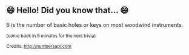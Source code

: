 ## :smile: Hello! Did you know that... :smile:
6 is the number of basic holes or keys on most woodwind instruments.

<sup>(come back in 5 minutes for the next trivia)</sup>


<sup>Credits: http://numbersapi.com</sup>
